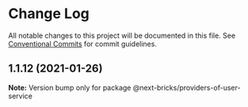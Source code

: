 # Change Log

All notable changes to this project will be documented in this file.
See [Conventional Commits](https://conventionalcommits.org) for commit guidelines.

## 1.1.12 (2021-01-26)

**Note:** Version bump only for package @next-bricks/providers-of-user-service
